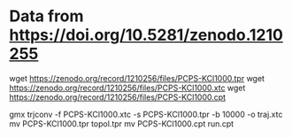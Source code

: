 # Data from https://doi.org/10.5281/zenodo.1210255

wget https://zenodo.org/record/1210256/files/PCPS-KCl1000.tpr
wget https://zenodo.org/record/1210256/files/PCPS-KCl1000.xtc
wget https://zenodo.org/record/1210256/files/PCPS-KCl1000.cpt

gmx trjconv -f PCPS-KCl1000.xtc -s PCPS-KCl1000.tpr -b 10000 -o traj.xtc
mv PCPS-KCl1000.tpr topol.tpr
mv PCPS-KCl1000.cpt run.cpt
